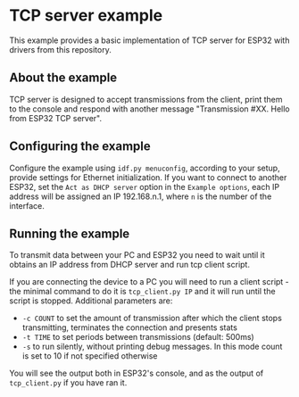 # TCP server example

This example provides a basic implementation of TCP server for ESP32 with drivers from this repository.

## About the example
TCP server is designed to accept transmissions from the client, print them to the console and respond with another message "Transmission #XX. Hello from ESP32 TCP server".

## Configuring the example
Configure the example using `idf.py menuconfig`, according to your setup, provide settings for Ethernet initialization. If you want to connect to another ESP32, set the
`Act as DHCP server` option in the `Example options`, each IP address will be assigned an IP 192.168.n.1, where `n` is the number of the interface.

## Running the example
To transmit data between your PC and ESP32 you need to wait until it obtains an IP address from DHCP server and run tcp client script.

If you are connecting the device to a PC you will need to run a client script - the minimal command to do it is `tcp_client.py IP` and it will run until the script is stopped. Additional parameters are:
* `-c COUNT` to set the amount of transmission after which the client stops transmitting, terminates the connection and presents stats
* `-t TIME` to set periods between transmissions (default: 500ms)
* `-s` to run silently, without printing debug messages. In this mode count is set to 10 if not specified otherwise

You will see the output both in ESP32's console, and as the output of `tcp_client.py` if you have ran it.
